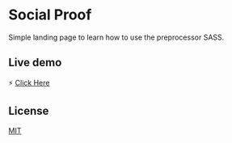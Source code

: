 # Social Proof

Simple landing page to learn how to use the preprocessor SASS.

## Live demo
:zap: [Click Here](https://morganbonhomme.github.io/Social-Proof/)

## License
[MIT](https://choosealicense.com/licenses/mit/)
